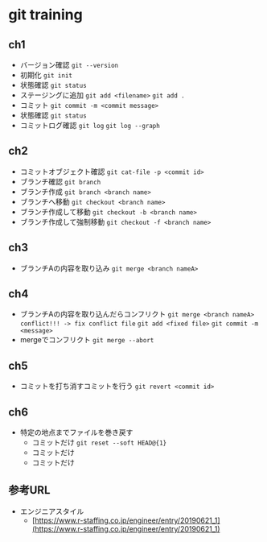 # git training

## ch1

- バージョン確認
    `git --version`
- 初期化
    `git init`
- 状態確認
    `git status`
- ステージングに追加
    `git add <filename>`
    `git add .`
- コミット
    `git commit -m <commit message>`
- 状態確認
    `git status`
- コミットログ確認
    `git log`
    `git log --graph`

## ch2

- コミットオブジェクト確認
    `git cat-file -p <commit id>`
- ブランチ確認
    `git branch`
- ブランチ作成
    `git branch <branch name>`
- ブランチへ移動
    `git checkout <branch name>`
- ブランチ作成して移動
    `git checkout -b <branch name>`
- ブランチ作成して強制移動
    `git checkout -f <branch name>`

## ch3

- ブランチAの内容を取り込み
    `git merge <branch nameA>`

## ch4

- ブランチAの内容を取り込んだらコンフリクト
    `git merge <branch nameA>`
    `conflict!!! -> fix conflict file`
    `git add <fixed file>`
    `git commit -m <message>`
- mergeでコンフリクト
    `git merge --abort`

## ch5

- コミットを打ち消すコミットを行う
    `git revert <commit id>`

## ch6

- 特定の地点までファイルを巻き戻す
  - コミットだけ
    `git reset --soft HEAD@{1}`
  - コミットだけ
  - コミットだけ

## 参考URL

- エンジニアスタイル
  - [https://www.r-staffing.co.jp/engineer/entry/20190621_1](https://www.r-staffing.co.jp/engineer/entry/20190621_1)